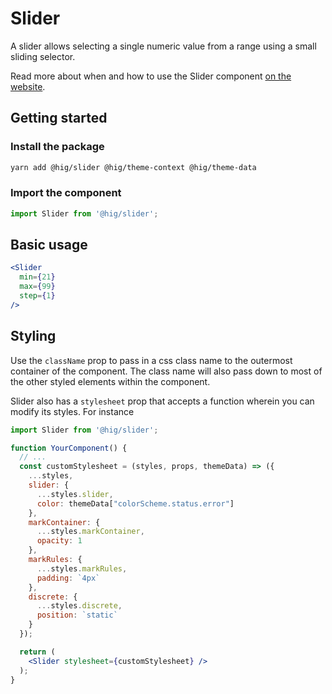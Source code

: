 # Slider

A slider allows selecting a single numeric value from a range using a small sliding selector.

Read more about when and how to use the Slider component [on the website](https://hig.autodesk.com/web/components/form-elements).


## Getting started

### Install the package

```bash
yarn add @hig/slider @hig/theme-context @hig/theme-data
```

### Import the component

```js
import Slider from '@hig/slider';
```

## Basic usage

```jsx
<Slider
  min={21}
  max={99}
  step={1}
/>
```
## Styling

Use the `className` prop to pass in a css class name to the outermost container of the component. The class name will also pass down to most of the other styled elements within the component. 

Slider also has a `stylesheet` prop that accepts a function wherein you can modify its styles. For instance

```jsx
import Slider from '@hig/slider';

function YourComponent() {
  // ...
  const customStylesheet = (styles, props, themeData) => ({
    ...styles,
    slider: {
      ...styles.slider,
      color: themeData["colorScheme.status.error"]
    },
    markContainer: {
      ...styles.markContainer,
      opacity: 1
    },
    markRules: {
      ...styles.markRules,
      padding: `4px`
    },
    discrete: {
      ...styles.discrete,
      position: `static`
    }
  });

  return (
    <Slider stylesheet={customStylesheet} />
  );
}
```
